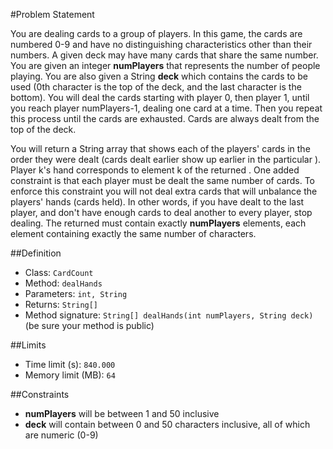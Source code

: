 #Problem Statement

You are dealing cards to a group of players. In this game, the cards are numbered 0-9 and have no distinguishing characteristics other than their numbers. A given deck may have many cards that share the same number. You are given an integer **numPlayers** that represents the number of people playing. You are also given a String **deck** which contains the cards to be used (0th character is the top of the deck, and the last character is the bottom). You will deal the cards starting with player 0, then player 1, until you reach player numPlayers-1, dealing one card at a time. Then you repeat this process until the cards are exhausted. Cards are always dealt from the top of the deck.

You will return a String array that shows each of the players' cards in the order they were dealt (cards dealt earlier show up earlier in the particular ). Player k's hand corresponds to element k of the returned . One added constraint is that each player must be dealt the same number of cards. To enforce this constraint you will not deal extra cards that will unbalance the players' hands (cards held). In other words, if you have dealt to the last player, and don't have enough cards to deal another to every player, stop dealing. The returned must contain exactly **numPlayers** elements, each element containing exactly the same number of characters.

##Definition
 - Class: `CardCount`
 - Method: `dealHands`
 - Parameters: `int, String`
 - Returns: `String[]`
 - Method signature: `String[] dealHands(int numPlayers, String deck)` (be sure your method is public)

##Limits
 - Time limit (s): `840.000`
 - Memory limit (MB): `64`

##Constraints
 - **numPlayers** will be between 1 and 50 inclusive
 - **deck** will contain between 0 and 50 characters inclusive, all of which are numeric (0-9)
